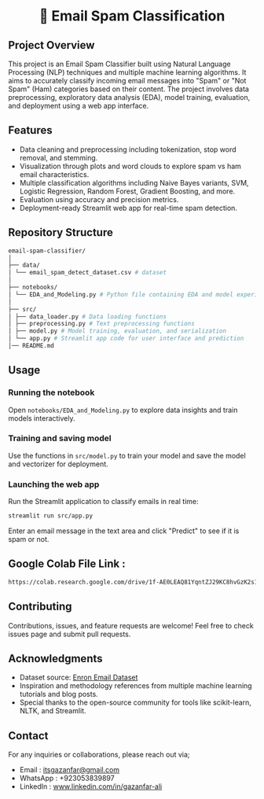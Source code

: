 <div align="center">

# 📧 Email Spam Classification

</div>

## Project Overview
This project is an Email Spam Classifier built using Natural Language Processing (NLP) techniques and multiple machine learning algorithms. It aims to accurately classify incoming email messages into "Spam" or "Not Spam" (Ham) categories based on their content. The project involves data preprocessing, exploratory data analysis (EDA), model training, evaluation, and deployment using a web app interface.

## Features
- Data cleaning and preprocessing including tokenization, stop word removal, and stemming.
- Visualization through plots and word clouds to explore spam vs ham email characteristics.
- Multiple classification algorithms including Naive Bayes variants, SVM, Logistic Regression, Random Forest, Gradient Boosting, and more.
- Evaluation using accuracy and precision metrics.
- Deployment-ready Streamlit web app for real-time spam detection.

## Repository Structure
```bash
email-spam-classifier/
│
├── data/
│ └── email_spam_detect_dataset.csv # dataset
│
├── notebooks/
│ └── EDA_and_Modeling.py # Python file containing EDA and model experiments
│
├── src/
│ ├── data_loader.py # Data loading functions
│ ├── preprocessing.py # Text preprocessing functions
│ ├── model.py # Model training, evaluation, and serialization
│ └── app.py # Streamlit app code for user interface and prediction
│── README.md
```


## Usage

### Running the notebook
Open `notebooks/EDA_and_Modeling.py` to explore data insights and train models interactively.

### Training and saving model
Use the functions in `src/model.py` to train your model and save the model and vectorizer for deployment.

### Launching the web app
Run the Streamlit application to classify emails in real time:
```bash
streamlit run src/app.py
```
Enter an email message in the text area and click "Predict" to see if it is spam or not.

## Google Colab File Link :
```bash
https://colab.research.google.com/drive/1f-AE0LEAQ81YqntZJ29KC8hvGzK2s1z8?usp=sharing
```

## Contributing
Contributions, issues, and feature requests are welcome! Feel free to check issues page and submit pull requests.

## Acknowledgments
- Dataset source: [Enron Email Dataset](https://www.cs.cmu.edu/~enron/)
- Inspiration and methodology references from multiple machine learning tutorials and blog posts.
- Special thanks to the open-source community for tools like scikit-learn, NLTK, and Streamlit.

## Contact
For any inquiries or collaborations, please reach out via;
- Email : itsgazanfar@gmail.com
 - WhatsApp : +923053839897
- LinkedIn : www.linkedin.com/in/gazanfar-ali
